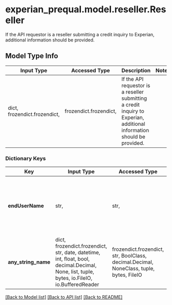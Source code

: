 # experian_prequal.model.reseller.Reseller

If the API requestor is a reseller submitting a credit inquiry to Experian, additional information should be provided.

## Model Type Info
Input Type | Accessed Type | Description | Notes
------------ | ------------- | ------------- | -------------
dict, frozendict.frozendict,  | frozendict.frozendict,  | If the API requestor is a reseller submitting a credit inquiry to Experian, additional information should be provided. | 

### Dictionary Keys
Key | Input Type | Accessed Type | Description | Notes
------------ | ------------- | ------------- | ------------- | -------------
**endUserName** | str,  | str,  | End User Identification. Resellers of credit reports must enter the name of the end user upto 30 characters. | 
**any_string_name** | dict, frozendict.frozendict, str, date, datetime, int, float, bool, decimal.Decimal, None, list, tuple, bytes, io.FileIO, io.BufferedReader | frozendict.frozendict, str, BoolClass, decimal.Decimal, NoneClass, tuple, bytes, FileIO | any string name can be used but the value must be the correct type | [optional]

[[Back to Model list]](../../README.md#documentation-for-models) [[Back to API list]](../../README.md#documentation-for-api-endpoints) [[Back to README]](../../README.md)

